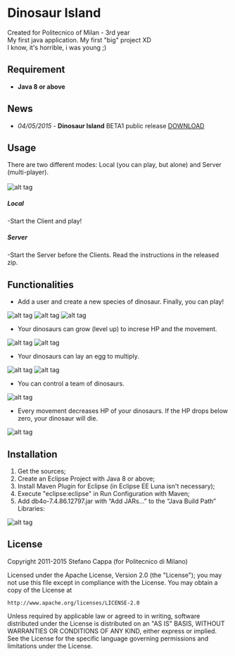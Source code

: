 # Dinosaur Island
Created for Politecnico of Milan - 3rd year <br>
My first java application. My first "big" project XD <br>
I know, it's horrible, i was young ;)


## Requirement
- **Java 8 or above**

## News
- *04/05/2015* - **Dinosaur Island** BETA1 public release [DOWNLOAD](https://github.com/Ks89/Dinosaur-Island/releases/download/v.BETA1/Dinosaur_Island.zip)

## Usage

There are two different modes: Local (you can play, but alone) and Server (multi-player). 
<br><br>
![alt tag](http://www.stefanocappa.it/publicfiles/Github_repositories_images/DinosaurIsland/1-home.png)
<br>
##### Local
-Start the Client and play!
 <br>
##### Server
-Start the Server before the Clients. Read the instructions in the released zip.
 <br>


## Functionalities

- Add a user and create a new species of dinosaur. Finally, you can play!

![alt tag](http://www.stefanocappa.it/publicfiles/Github_repositories_images/DinosaurIsland/2-user.png)
![alt tag](http://www.stefanocappa.it/publicfiles/Github_repositories_images/DinosaurIsland/3-create-speces.png)
![alt tag](http://www.stefanocappa.it/publicfiles/Github_repositories_images/DinosaurIsland/4-dino.png)

- Your dinosaurs can grow (level up) to increse HP and the movement.

![alt tag](http://www.stefanocappa.it/publicfiles/Github_repositories_images/DinosaurIsland/5-dino-crescita.png)
![alt tag](http://www.stefanocappa.it/publicfiles/Github_repositories_images/DinosaurIsland/6-dino-cresciuto.png)

- Your dinosaurs can lay an egg to multiply.

![alt tag](http://www.stefanocappa.it/publicfiles/Github_repositories_images/DinosaurIsland/7-dino-nascita.png)
![alt tag](http://www.stefanocappa.it/publicfiles/Github_repositories_images/DinosaurIsland/8-dino-nato.png)

- You can control a team of dinosaurs.

![alt tag](http://www.stefanocappa.it/publicfiles/Github_repositories_images/DinosaurIsland/9-scelgi-dino.png)

- Every movement decreases HP of your dinosaurs. If the HP drops below zero, your dinosaur will die.

![alt tag](http://www.stefanocappa.it/publicfiles/Github_repositories_images/DinosaurIsland/10-dino-morto.png)


## Installation

1. Get the sources;
2. Create an Eclipse Project with Java 8 or above;
3. Install Maven Plugin for Eclipse (in Eclipse EE Luna isn't necessary);
4. Execute "eclipse:eclipse" in Run Configuration with Maven;
5. Add db4o-7.4.86.12797.jar with “Add JARs…” to the “Java Build Path” Libraries:

![alt tag](http://www.stefanocappa.it/publicfiles/Github_repositories_images/DinosaurIsland/11-scelta-db4o.png)


## License

Copyright 2011-2015 Stefano Cappa (for Politecnico di Milano)

Licensed under the Apache License, Version 2.0 (the "License");
you may not use this file except in compliance with the License.
You may obtain a copy of the License at

    http://www.apache.org/licenses/LICENSE-2.0

Unless required by applicable law or agreed to in writing, software
distributed under the License is distributed on an "AS IS" BASIS,
WITHOUT WARRANTIES OR CONDITIONS OF ANY KIND, either express or implied.
See the License for the specific language governing permissions and
limitations under the License.
